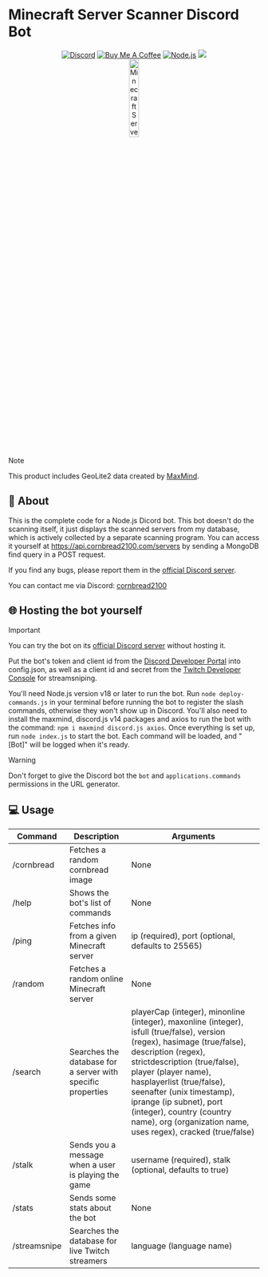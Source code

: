 # Minecraft Server Scanner Discord Bot

<div align="center">
    <a href="https://discord.gg/Uy9m5TP5na"><img src="https://img.shields.io/badge/Discord-7289DA?style=for-the-badge&logo=discord&logoColor=white" alt="Discord"/></a>
    <a href="https://www.buymeacoffee.com/cornbread2100"><img src="https://img.shields.io/badge/Buy_Me_A_Coffee-FFDD00?style=for-the-badge&logo=buy-me-a-coffee&logoColor=black" alt="Buy Me A Coffee"/></a>
    <a href="https://nodejs.org/en"><img src="https://img.shields.io/badge/Node.js-43853D?logo=node.js&logoColor=white&style=for-the-badge" alt="Node.js"/></a>
    <a href="https://github.com/kgurchiek/Minecraft-Server-Scanner-Discord-Bot"><img src="https://img.shields.io/github/last-commit/kgurchiek/Minecraft-Server-Scanner-Discord-Bot?style=for-the-badge&logo=github&logoColor=white&logoWidth=20"/></a>
    <br>
    <img src="https://raw.githubusercontent.com/kgurchiek/Minecraft-Server-Scanner-Discord-Bot/main/Icon.PNG" alt="Minecraft Server Scanner Logo" width="20%"/>
</div>

> [!NOTE]
> This product includes GeoLite2 data created by [MaxMind](https://www.maxmind.com).

## 📝 About

This is the complete code for a Node.js Dicord bot. This bot doesn't do the scanning itself, it just displays the scanned servers from my database, which is actively collected by a separate scanning program. You can access it yourself at <https://api.cornbread2100.com/servers> by sending a MongoDB find query in a POST request.

If you find any bugs, please report them in the [official Discord server](https://discord.gg/TSWcF2m67m).

You can contact me via Discord: [cornbread2100](https://discord.com/users/720658048611516559)

## 🌐 Hosting the bot yourself

> [!IMPORTANT]
> You can try the bot on its [official Discord server](https://discord.gg/TSWcF2m67m) without hosting it.

Put the bot's token and client id from the [Discord Developer Portal](https://discord.com/developers) into config.json, as well as a client id and secret from the [Twitch Developer Console](https://dev.twitch.tv/console/apps) for streamsniping.

You'll need Node.js version v18 or later to run the bot. Run `node deploy-commands.js` in your terminal before running the bot to register the slash commands, otherwise they won't show up in Discord. You'll also need to install the maxmind, discord.js v14 packages and axios to run the bot with the command: `npm i maxmind discord.js axios`. Once everything is set up, run `node index.js` to start the bot. Each command will be loaded, and "\[Bot\]" will be logged when it's ready.

> [!WARNING]
> Don't forget to give the Discord bot the `bot` and `applications.commands` permissions in the URL generator.

## 💻 Usage

| Command | Description | Arguments |
| --- | --- | --- |
| /cornbread | Fetches a random cornbread image | None |
| /help | Shows the bot's list of commands | None |
| /ping | Fetches info from a given Minecraft server | ip (required), port (optional, defaults to 25565) |
| /random | Fetches a random online Minecraft server | None |
| /search | Searches the database for a server with specific properties | playerCap (integer), minonline (integer), maxonline (integer), isfull (true/false), version (regex), hasimage (true/false), description (regex), strictdescription (true/false), player (player name), hasplayerlist (true/false), seenafter (unix timestamp), iprange (ip subnet), port (integer), country (country name), org (organization name, uses regex), cracked (true/false) |
| /stalk | Sends you a message when a user is playing the game | username (required), stalk (optional, defaults to true) |
| /stats | Sends some stats about the bot | None |
| /streamsnipe | Searches the database for live Twitch streamers | language (language name) |
